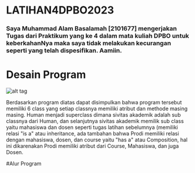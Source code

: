 # LATIHAN4DPBO2023
### Saya Muhammad Alam Basalamah [2101677] mengerjakan Tugas dari Praktikum yang ke 4 dalam mata kuliah DPBO untuk keberkahanNya maka saya tidak melakukan kecurangan seperti yang telah dispesifikan. Aamiin.

# Desain Program
![alt tag](https://github.com/basalamahalam/LATIHAN4DPBO2023/blob/main/UML_Latprak3.png)

Berdasarkan program diatas dapat disimpulkan bahwa program tersebut memiliki 6 class yang setiap classnya memiliki atribut dan methode masing masing. Human menjadi superclass dimana sivitas akademik adalah sub classnya dari Human, dan selanjutnya sivitas akademik memilik sub class yaitu mahasiswa dan dosen seperti tugas latihan sebelumnya (memiliki relasi "is a" atau inheritance, ada tambahan bahwa Prodi memiliki relasi dengan mahasiswa, dosen, dan course yaitu "has a" atau Composition, hal ini dikarenakan Prodi memiliki atribut dari Course, Mahasiswa, dan juga Dosen.

#Alur Program
